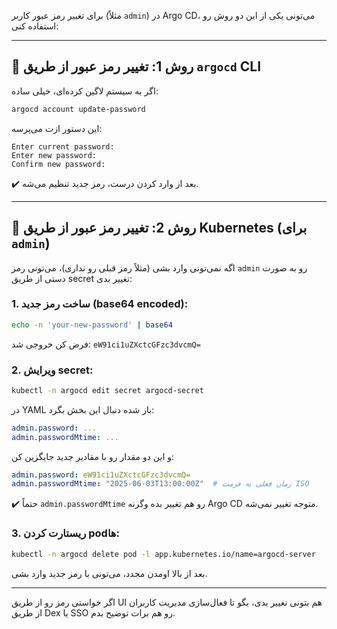 برای تغییر رمز عبور کاربر (مثلاً `admin`) در Argo CD، می‌تونی یکی از این دو روش رو استفاده کنی:

---

## 🔐 روش 1: تغییر رمز عبور از طریق `argocd` CLI

اگر به سیستم لاگین کرده‌ای، خیلی ساده:

```bash
argocd account update-password
```

این دستور ازت می‌پرسه:

```
Enter current password:
Enter new password:
Confirm new password:
```

✔️ بعد از وارد کردن درست، رمز جدید تنظیم می‌شه.

---

## 🔧 روش 2: تغییر رمز عبور از طریق Kubernetes (برای `admin`)

اگه نمی‌تونی وارد بشی (مثلاً رمز قبلی رو نداری)، می‌تونی رمز `admin` رو به صورت دستی از طریق secret تغییر بدی:

### 1. ساخت رمز جدید (base64 encoded):

```bash
echo -n 'your-new-password' | base64
```

فرض کن خروجی شد: `eW91ci1uZXctcGFzc3dvcmQ=`

### 2. ویرایش secret:

```bash
kubectl -n argocd edit secret argocd-secret
```

در YAML باز شده دنبال این بخش بگرد:

```yaml
admin.password: ...
admin.passwordMtime: ...
```

و این دو مقدار رو با مقادیر جدید جایگزین کن:

```yaml
admin.password: eW91ci1uZXctcGFzc3dvcmQ=
admin.passwordMtime: "2025-06-03T13:00:00Z"  # زمان فعلی به فرمت ISO
```

✔️ حتماً `admin.passwordMtime` رو هم تغییر بده وگرنه Argo CD متوجه تغییر نمی‌شه.

### 3. ریستارت کردن podها:

```bash
kubectl -n argocd delete pod -l app.kubernetes.io/name=argocd-server
```

بعد از بالا اومدن مجدد، می‌تونی با رمز جدید وارد بشی.

---

اگر خواستی رمز رو از طریق UI هم بتونی تغییر بدی، بگو تا فعال‌سازی مدیریت کاربران از طریق Dex یا SSO رو هم برات توضیح بدم.
